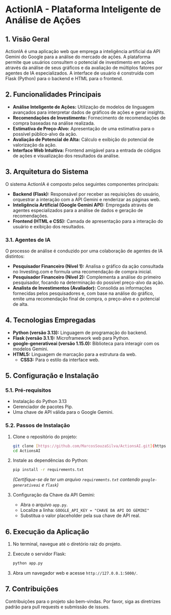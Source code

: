 # ActionIA - Plataforma Inteligente de Análise de Ações

## 1. Visão Geral

ActionIA é uma aplicação web que emprega a inteligência artificial da API Gemini do Google para a análise do mercado de ações. A plataforma permite que usuários consultem o potencial de investimento em ações através da análise de seus gráficos e da avaliação de múltiplos fatores por agentes de IA especializados. A interface de usuário é construída com Flask (Python) para o backend e HTML para o frontend.

## 2. Funcionalidades Principais

-   **Análise Inteligente de Ações:** Utilização de modelos de linguagem avançados para interpretar dados de gráficos de ações e gerar insights.
-   **Recomendações de Investimento:** Fornecimento de recomendações de compra baseadas na análise realizada.
-   **Estimativa de Preço-Alvo:** Apresentação de uma estimativa para o possível público-alvo da ação.
-   **Avaliação de Potencial de Alta:** Cálculo e exibição do potencial de valorização da ação.
-   **Interface Web Intuitiva:** Frontend amigável para a entrada de códigos de ações e visualização dos resultados da análise.

## 3. Arquitetura do Sistema

O sistema ActionIA é composto pelos seguintes componentes principais:

-   **Backend (Flask):** Responsável por receber as requisições do usuário, orquestrar a interação com a API Gemini e renderizar as páginas web.
-   **Inteligência Artificial (Google Gemini API):** Empregada através de agentes especializados para a análise de dados e geração de recomendações.
-   **Frontend (HTML e CSS):** Camada de apresentação para a interação do usuário e exibição dos resultados.

### 3.1. Agentes de IA

O processo de análise é conduzido por uma colaboração de agentes de IA distintos:

-   **Pesquisador Financeiro (Nível 1):** Analisa o gráfico da ação consultada no Investing.com e formula uma recomendação de compra inicial.
-   **Pesquisador Financeiro (Nível 2):** Complementa a análise do primeiro pesquisador, focando na determinação do possível preço-alvo da ação.
-   **Analista de Investimentos (Avaliador):** Consolida as informações fornecidas pelos pesquisadores e, com base na análise do gráfico, emite uma recomendação final de compra, o preço-alvo e o potencial de alta.

## 4. Tecnologias Empregadas

-   **Python (versão 3.13):** Linguagem de programação do backend.
-   **Flask (versão 3.1.1):** Microframework web para Python.
-   **google-generativeai (versão 1.15.0):** Biblioteca para interagir com os modelos Gemini.
-   **HTML5:** Linguagem de marcação para a estrutura da web.
    -   **CSS3:** Para o estilo da interface web.

## 5. Configuração e Instalação

### 5.1. Pré-requisitos

-   Instalação do Python 3.13
-   Gerenciador de pacotes Pip.
-   Uma chave de API válida para o Google Gemini.

### 5.2. Passos de Instalação

1.  Clone o repositório do projeto:
    ```bash
    git clone [https://github.com/MarcosSouzaSilva/ActionsAI.git](https://github.com/MarcosSouzaSilva/ActionsAI.git)
    cd ActionsAI
    ```

2.  Instale as dependências do Python:
    ```bash
    pip install -r requirements.txt
    ```
    *(Certifique-se de ter um arquivo `requirements.txt` contendo `google-generativeai` e `flask`)*

3.  Configuração da Chave da API Gemini:
    -   Abra o arquivo `app.py`.
    -   Localize a linha: `GOOGLE_API_KEY = "CHAVE DA API DO GEMINI"`
    -   Substitua o valor placeholder pela sua chave de API real.

## 6. Execução da Aplicação

1.  No terminal, navegue até o diretório raiz do projeto.
2.  Execute o servidor Flask:
    ```bash
    python app.py
    ```

3.  Abra um navegador web e acesse `http://127.0.0.1:5000/`.

## 7. Contribuições

Contribuições para o projeto são bem-vindas. Por favor, siga as diretrizes padrão para pull requests e submissão de issues.
